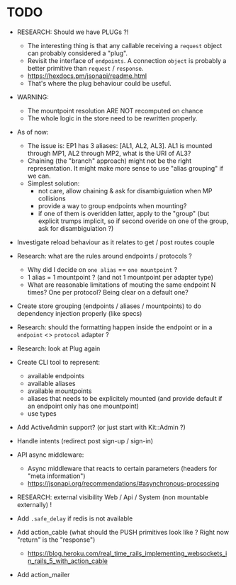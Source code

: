 # TODO

* RESEARCH: Should we have PLUGs ?!
  * The interesting thing is that any callable receiving a `request` object can probably considered a "plug".
  * Revisit the interface of `endpoints`. A connection `object` is probably a better primitive than `request` / `response`.
  * https://hexdocs.pm/jsonapi/readme.html
  * That's where the plug behaviour could be useful.

* WARNING:
  * The mountpoint resolution ARE NOT recomputed on chance
  * The whole logic in the store need to be rewritten properly.

* As of now:
  * The issue is: EP1 has 3 aliases: [AL1, AL2, AL3]. AL1 is mounted through MP1, AL2 through MP2, what is the URI of AL3?
  * Chaining (the "branch" approach) might not be the right representation. It might make more sense to use "alias grouping" if we can.
  * Simplest solution:
    * not care, allow chaining & ask for disambiguiation when MP collisions
    * provide a way to group endpoints when mounting?
    * if one of them is overidden latter, apply to the "group" (but explicit trumps implicit, so if second overide on one of the group, ask for disambiguiation ?)

* Investigate reload behaviour as it relates to get / post routes couple

* Research: what are the rules around endpoints / protocols ?
  * Why did I decide on `one alias` == `one mountpoint` ?
  * 1 alias = 1 mountpoint ? (and not 1 mountpoint per adapter type)
  * What are reasonable limitations of mouting the same endpoint N times? One per protocol? Being clear on a default one?

* Create store grouping (endpoints / aliases / mountpoints) to do dependency injection properly (like specs)

* Research: should the formatting happen inside the endpoint or in a `endpoint` <> `protocol` adapter ?

* Research: look at Plug again

* Create CLI tool to represent:
  * available endpoints
  * available aliases
  * available mountpoints
  * aliases that needs to be explicitely mounted (and provide default if an endpoint only has one mountpoint)
  * use types

* Add ActiveAdmin support? (or just start with Kit::Admin ?)

* Handle intents (redirect post sign-up / sign-in)

* API async middleware:
  * Async middleware that reacts to certain parameters (headers for "meta information")
  * https://jsonapi.org/recommendations/#asynchronous-processing

* RESEARCH: external visibility Web / Api / System (non mountable externally) !

* Add `.safe_delay` if redis is not available

* Add action_cable (what should the PUSH primitives look like ? Right now "return" is the "response")
  * https://blog.heroku.com/real_time_rails_implementing_websockets_in_rails_5_with_action_cable

* Add action_mailer